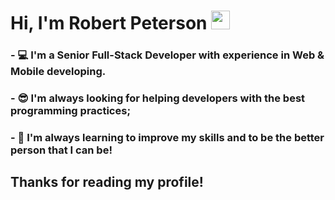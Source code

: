 # Hi, I'm Robert Peterson <img src="https://raw.githubusercontent.com/iampavangandhi/iampavangandhi/master/gifs/Hi.gif" width="30px">

### - 💻 I'm a Senior Full-Stack Developer with experience in Web & Mobile developing.
### - 😎 I'm always looking for helping developers with the best programming practices;
### - 🌱 I'm always learning to improve my skills and to be the better person that I can be!

## Thanks for reading my profile!
